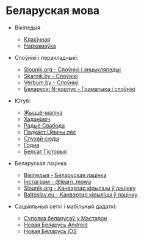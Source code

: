 # Беларуская мова

- Вікіпедыя
  - [Класічная](https://be-tarask.wikipedia.org/ "Класічная")
  - [Наркамаўка](https://be.wikipedia.org "Наркамаўка")

- Слоўнікі і перакладчыкі:
  - [Slounik.org - Слоўнікі і энцыкляпэдыі](https://slounik.org/)
  - [Skarnik.by - Слоўнікі](https://www.skarnik.by)
  - [Verbum.by - Слоўнікі](https://verbum.by/)
  - [Беларускі N-корпус - Граматыка і слоўнікі](https://bnkorpus.info/)  
  

- Ютуб:
  - [Жыццё-маліна](https://www.youtube.com/@malina_by) 
  - [Хадановіч](https://www.youtube.com/@chadanovic)
  - [Радыё Свабода](https://www.youtube.com/@radiosvaboda)
  - [Падкаст Цёмны лёс](https://www.youtube.com/@ciomnylos)
  - [Слухай сюды](https://www.youtube.com/@user-Sluhaj)
  - [Годна](https://www.youtube.com/@hodnaby)
  - [Белсат Гісторыя](https://www.youtube.com/@belsat_history)


- Беларуская лацінка
  - [Вікіпедыя - Беларуская лацінка](https://be-tarask.wikipedia.org/wiki/%D0%9B%D0%B0%D1%86%D1%96%D0%BD%D0%BA%D0%B0)
  - [Інстаграм - @learn_mowa](https://www.instagram.com/learn.mowa/?hl=en)
  - [Slounik.org - Канвэртар кірыліцы ў лацінку](https://slounik.org/lat)  
  - [Baltoslav.eu - Канвэртар кірыліцы ў лацінку](https://baltoslav.eu/lat/index.php?mova=by)

- Cацыяльныя сеткі і мабільныя дадаткі:
  - [Суполка беларусаў у Мастадон](https://vkl.world/)
  - [Новая Беларусь Android](https://play.google.com/store/apps/details?id=by.com.newbelarus)
  - [Новая Беларусь iOS](https://apps.apple.com/us/app/%D0%BD%D0%BE%D0%B2%D0%B0%D1%8F-%D0%B1%D0%B5%D0%BB%D0%B0%D1%80%D1%83%D1%81%D1%8C/id6444243823)
